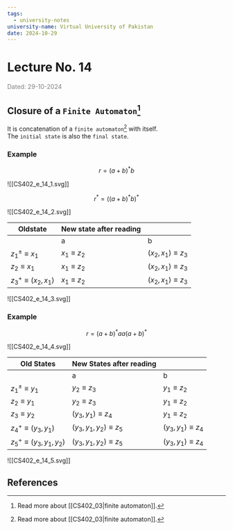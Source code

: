 ```yaml
---
tags:
  - university-notes
university-name: Virtual University of Pakistan
date: 2024-10-29
---
```


# Lecture No. 14

<span style="color: gray;">Dated: 29-10-2024</span>

## Closure of a `Finite Automaton`[^1]

It is concatenation of a `finite automaton`[^1] with itself.  
The `initial state` is also the `final state`.

### Example

$$r = (a + b)^* b$$

![[CS402_e_14_1.svg]]  

$$r^* = ((a + b)^* b)^*$$

![[CS402_e_14_2.svg]]

| Oldstate                  | New state after reading |                         |
| ------------------------- | ----------------------- | ----------------------- |
|                           | a                       | b                       |
| $z_1^\pm \equiv x_1$      | $x_1 \equiv z_2$        | $(x_2, x_1) \equiv z_3$ |
| $z_2 \equiv x_1$          | $x_1 \equiv z_2$        | $(x_2, x_1) \equiv z_3$ |
| $z_3^+ \equiv (x_2, x_1)$ | $x_1 \equiv z_2$        | $(x_2, x_1) \equiv z_3$ |

![[CS402_e_14_3.svg]]

### Example

$$r = (a+b)^*aa(a + b)^*$$

![[CS402_e_14_4.svg]]

| Old States                     | New States after reading     |                         |
| ------------------------------ | ---------------------------- | ----------------------- |
|                                | a                            | b                       |
| $z_1^\pm \equiv y_1$           | $y_2 \equiv z_3$             | $y_1 \equiv z_2$        |
| $z_2 \equiv y_1$               | $y_2 \equiv z_3$             | $y_1 \equiv z_2$        |
| $z_3 \equiv y_2$               | $(y_3, y_1) \equiv z_4$      | $y_1 \equiv z_2$        |
| $z_4^+ \equiv (y_3, y_1)$      | $(y_3, y_1, y_2) \equiv z_5$ | $(y_3, y_1) \equiv z_4$ |
| $z_5^+ \equiv (y_3, y_1, y_2)$ | $(y_3, y_1, y_2) \equiv z_5$ | $(y_3, y_1) \equiv z_4$ |

![[CS402_e_14_5.svg]]

## References

[^1]: Read more about [[CS402_03|finite automaton]].